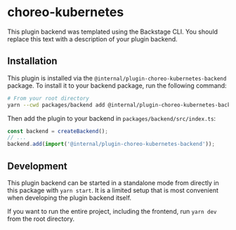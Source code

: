 # choreo-kubernetes

This plugin backend was templated using the Backstage CLI. You should replace this text with a description of your plugin backend.

## Installation

This plugin is installed via the `@internal/plugin-choreo-kubernetes-backend` package. To install it to your backend package, run the following command:

```bash
# From your root directory
yarn --cwd packages/backend add @internal/plugin-choreo-kubernetes-backend
```

Then add the plugin to your backend in `packages/backend/src/index.ts`:

```ts
const backend = createBackend();
// ...
backend.add(import('@internal/plugin-choreo-kubernetes-backend'));
```

## Development

This plugin backend can be started in a standalone mode from directly in this
package with `yarn start`. It is a limited setup that is most convenient when
developing the plugin backend itself.

If you want to run the entire project, including the frontend, run `yarn dev` from the root directory.
